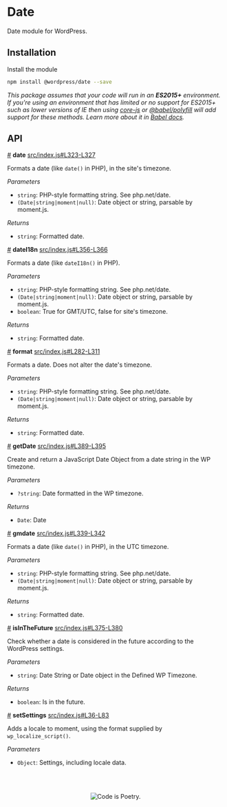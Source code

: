# Date

Date module for WordPress.

## Installation

Install the module

```bash
npm install @wordpress/date --save
```

_This package assumes that your code will run in an **ES2015+** environment. If you're using an environment that has limited or no support for ES2015+ such as lower versions of IE then using [core-js](https://github.com/zloirock/core-js) or [@babel/polyfill](https://babeljs.io/docs/en/next/babel-polyfill) will add support for these methods. Learn more about it in [Babel docs](https://babeljs.io/docs/en/next/caveats)._

## API

<!-- START TOKEN(Autogenerated API docs) -->

<a href="#date">#</a> **date** [src/index.js#L323-L327](src/index.js#L323-L327)

Formats a date (like `date()` in PHP), in the site's timezone.

_Parameters_

-   `string`: PHP-style formatting string. See php.net/date.
-   `(Date|string|moment|null)`: Date object or string, parsable by moment.js.

_Returns_

-   `string`: Formatted date.

<a href="#datei18n">#</a> **dateI18n** [src/index.js#L356-L366](src/index.js#L356-L366)

Formats a date (like `dateI18n()` in PHP).

_Parameters_

-   `string`: PHP-style formatting string. See php.net/date.
-   `(Date|string|moment|null)`: Date object or string, parsable by moment.js.
-   `boolean`: True for GMT/UTC, false for site's timezone.

_Returns_

-   `string`: Formatted date.

<a href="#format">#</a> **format** [src/index.js#L282-L311](src/index.js#L282-L311)

Formats a date. Does not alter the date's timezone.

_Parameters_

-   `string`: PHP-style formatting string. See php.net/date.
-   `(Date|string|moment|null)`: Date object or string, parsable by moment.js.

_Returns_

-   `string`: Formatted date.

<a href="#getdate">#</a> **getDate** [src/index.js#L389-L395](src/index.js#L389-L395)

Create and return a JavaScript Date Object from a date string in the WP timezone.

_Parameters_

-   `?string`: Date formatted in the WP timezone.

_Returns_

-   `Date`: Date

<a href="#gmdate">#</a> **gmdate** [src/index.js#L339-L342](src/index.js#L339-L342)

Formats a date (like `date()` in PHP), in the UTC timezone.

_Parameters_

-   `string`: PHP-style formatting string. See php.net/date.
-   `(Date|string|moment|null)`: Date object or string, parsable by moment.js.

_Returns_

-   `string`: Formatted date.

<a href="#isinthefuture">#</a> **isInTheFuture** [src/index.js#L375-L380](src/index.js#L375-L380)

Check whether a date is considered in the future according to the WordPress settings.

_Parameters_

-   `string`: Date String or Date object in the Defined WP Timezone.

_Returns_

-   `boolean`: Is in the future.

<a href="#setsettings">#</a> **setSettings** [src/index.js#L36-L83](src/index.js#L36-L83)

Adds a locale to moment, using the format supplied by `wp_localize_script()`.

_Parameters_

-   `Object`: Settings, including locale data.


<!-- END TOKEN(Autogenerated API docs) -->

<br/><br/><p align="center"><img src="https://s.w.org/style/images/codeispoetry.png?1" alt="Code is Poetry." /></p>

